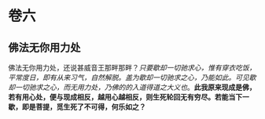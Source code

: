 # 卷六

##  佛法无你用力处

佛法无你用力处，还说甚威音王那畔那畔？*只要歇却一切驰求心，惟有穿衣吃饭，平常度日，即有从来习气，自然解脱。盖为歇却一切驰求之心，乃能如此。可见歇却一切驰求之心，而无用力处，乃佛的的入道得道之大义也*。**此我原来现成是佛，若有用心处，便与现成相反，越用心越相反，则生死轮回无有穷尽。若能当下一歇，即是菩提，觅生死了不可得，何乐如之？**
